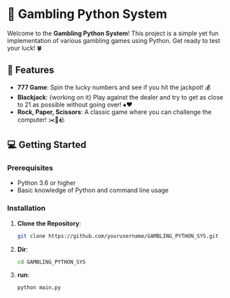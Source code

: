 # 🎰 Gambling Python System

Welcome to the **Gambling Python System**! This project is a simple yet fun implementation of various gambling games using Python. Get ready to test your luck! 🍀

## 🚀 Features

- **777 Game**: Spin the lucky numbers and see if you hit the jackpot! 💰
- **Blackjack**: {working on it} Play against the dealer and try to get as close to 21 as possible without going over! ♠️♥️
- **Rock, Paper, Scissors**: A classic game where you can challenge the computer! ✂️📄🪨

## 💻 Getting Started

### Prerequisites

- Python 3.6 or higher
- Basic knowledge of Python and command line usage

### Installation

1. **Clone the Repository**:
   ```bash
   git clone https://github.com/yourusername/GAMBLING_PYTHON_SYS.git

2. **Dir**:
   ```bash
   cd GAMBLING_PYTHON_SYS
   
3. **run**:
   ```bash
   python main.py
